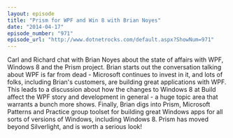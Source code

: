 ```yaml
---
layout: episode
title: "Prism for WPF and Win 8 with Brian Noyes"
date: "2014-04-17"
episode_number: "971"
episode_url: "http://www.dotnetrocks.com/default.aspx?ShowNum=971"
---
```


Carl and Richard chat with Brian Noyes about the state of affairs with WPF, Windows 8 and the Prism project. Brian starts out the conversation talking about WPF is far from dead - Microsoft continues to invest in it, and lots of folks, including Brian's customers, are building great applications with WPF. This leads to a discussion about how the changes to Windows 8 at Build affect the WPF story and development in general - a huge topic area that warrants a bunch more shows. Finally, Brian digs into Prism, Microsoft Patterns and Practice group toolset for building great Windows apps for all sorts of versions of Windows, including Windows 8. Prism has moved beyond Silverlight, and is worth a serious look!
